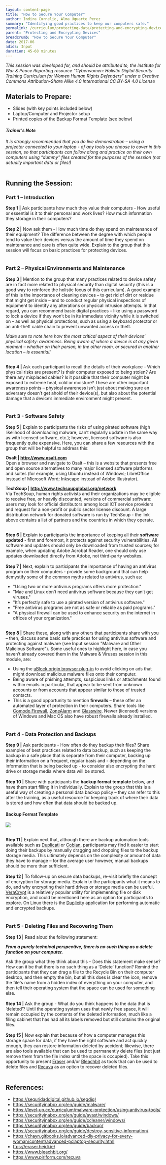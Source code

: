 ```yaml
---
layout: content-page
title: "How to Secure Your Computer"
author: Indira Cornelio, Alma Uguarte Perez
summary: "Identifying good practices to keep our computers safe."
permalink: /curriculum/protecting-data/protecting-and-encrypting-devices/input/how-to-secure-your-computer/
parent: "Protecting and Encrypting Devices"
breadcrumb: "How to Secure Your Computer"
date: 2017-06
adids: Input
duration: 45-60 minutes
---
```

*This session was developed for, and should be attributed to, the Institute for War & Peace Reporting resource "Cyberwomen: Holistic Digital Security Training Curriculum for Women Human Rights Defenders" under a Creative Commons Attribution-Share Alike 4.0 International CC BY-SA 4.0 License*

## Materials to Prepare: 
- Slides (with key points included below)
- Laptop/Computer and Projector setup
- Printed copies of the Backup Format Template (see below)

#### *Trainer's Note*
*It is strongly recommended that you do live demonstration – using a projector connected to your laptop - of any tools you choose to cover in this session, so that participants can follow along and practice on their own computers using “dummy” files created for the purposes of the session (not actually important data or files!)*
<br><br>

## Running the Session:

### Part 1 – Introduction
**Step 1 |** Ask participants how much they value their computers - How useful or essential is it to their personal and work lives? How much information they storage in their computers? 
<br><br>
**Step 2 |** Now ask them - How much time do they spend on maintenance of their equipment? The difference between the degree with which people tend to value their devices versus the amount of time they spend on maintenance and care is often quite wide. Explain to the group that this session will focus on basic practices for protecting devices.
<br><br>
	
### Part 2 – Physical Environments and Maintenance
**Step 3 |** Mention to the group that many practices related to device safety are in fact more related to physical security than digital security (this is a good way to reinforce the holistic focus of this curriculum). A good example of this is the importance of cleaning devices – to get rid of dirt or residue that might get inside – and to conduct regular physical inspections of equipment to identify any alterations or physical intrusion attempts. In that regard, you can recommend basic digital practices – like using a password to lock a device if they won’t be in its immediate vicinity while it is switched on – as well as physical protections, such as using a keyboard protector or an anti-theft cable chain to prevent unwanted access or theft. 

*Make sure to note here how the most critical aspect of their devices’ physical safety: awareness. Being aware of where a device is at any given moment – whether on their person, in the other room, or secured in another location – is essential!* 
<br><br>

**Step 4 |** Ask each participant to recall the details of their workplace - Which physical risks are present? Is their computer exposed to being stolen? Are there any misplaced cables? Is it possible that their computer might be exposed to extreme heat, cold or moisture? These are other important awareness points – physical awareness isn’t just about making sure an adversary doesn’t get ahold of their device(s), but also about the potential damage that a device’s immediate environment might present.
<br><br>

### Part 3 - Software Safety
**Step 5 |** Explain to participants the risks of using pirated software (high likelihood of downloading malware, can’t regularly update in the same way as with licensed software, etc.); however, licensed software is also frequently quite expensive. Here, you can share a few resources with the group that will be helpful to address this:

**Osalt | <a href="http://www.osalt.com">http://www.osalt.com</a>**
<br>
Open a browser and navigate to Osalt – this is a website that presents free and open source alternatives to many major licensed software platforms and suites (for example, using Ubuntu instead of Windows; LibreOffice instead of Microsoft Word; Inkscape instead of Adobe Illustrator). 

**TechSoup | <a href="http://www.techsoupglobal.org/network">http://www.techsoupglobal.org/network</a>**
<br>
Via TechSoup, human rights activists and their organizations may be eligible to receive free, or heavily discounted, versions of commercial software: users may look for official distributors among local ICT service providers and request for a non-profit or public sector license discount. A large distribution network for donated software is run by TechSoup - the link above contains a list of partners and the countries in which they operate.
<br><br>

**Step 6 |** Explain to participants the importance of keeping all their **software updated** - first and foremost, it protects against security vulnerabilities. All software and updates should only be downloaded from trusted sources; for example, when updating Adobe Acrobat Reader, one should only use updates downloaded directly from Adobe, not third-party websites.
<br><br>
**Step 7 |** Next, explain to participants the importance of having an antivirus program on their computers - provide some background that can help demystify some of the common myths related to antivirus, such as:
- "Using two or more antivirus programs offers more protection."
- "Mac and Linux don’t need antivirus software because they can’t get viruses."
- "It’s perfectly safe to use a pirated version of antivirus software."
- "Free antivirus programs are not as safe or reliable as paid programs." 	 		
- "A physical firewall can be used to enhance security on the internet in offices of your organization."
<br><br>

**Step 8 |** Share these, along with any others that participants share with you – then, discuss some basic safe practices for using antivirus software and protecting against malware (see Input session "Malware and Other Malicious Software"). Some useful ones to highlight here, in case you haven’t already covered them in the Malware & Viruses session in this module, are:
- Using the <a href="https://addons.mozilla.org/en-US/firefox/addon/ublock-origin/">uBlock origin browser plug-in</a> to avoid clicking on ads that might download malicious malware files onto their computer.  
- Being aware of phishing attempts, suspicious links or attachments found within emails in particular, that appear to be sent from unknown accounts or from accounts that appear similar to those of trusted contacts.
- This is a good opportunity to mention **firewalls** – these offer an automated layer of protection in their computers. Share tools like <a href="https://personalfirewall.comodo.com/">Comodo Firewall</a>, <a href="http://www.zonealarm.com/">ZoneAlarm</a> and <a href="https://www.glasswire.com/">Glasswire</a>. Newer (licensed) versions of Windows and Mac OS also have robust firewalls already installed.
<br><br>

### Part 4 - Data Protection and Backups
**Step 9 |** Ask participants - How often do they backup their files? Share examples of best practices related to data backup, such as keeping the backup in a safe place that is separate from their computer, backing up their information on a frequent, regular basis and - depending on the information that is being backed up - to consider also encrypting the hard drive or storage media where data will be stored.
<br><br>
**Step 10 |** Share with participants the **backup format template** below, and have them start filling it in individually. Explain to the group that this is a useful way of creating a personal data backup policy – they can refer to this after the training, as a useful resource for keeping track of where their data is stored and how often that data should be backed up.

#### Backup Format Template
<img src="/assets/images/sawa-backup-format-template.JPG">
<br><br>

**Step 11 |** Explain next that, although there are backup automation tools available such as <a href="https://www.duplicati.com/">Duplicati</a> or <a href="http://www.cobiansoft.com/cobianbackup.htm">Cobian</a>, participants may find it easier to start doing their backups by manually dragging and dropping files to the backup storage media. This ultimately depends on the complexity or amount of data they have to manage – for the average user however, manual backups should be more than sufficient.
<br><br>
**Step 12 |** To follow-up on secure data backups, re-visit briefly the concept of encryption for storage media. Explain to the participants what it means to do, and why encrypting their hard drives or storage media can be useful. <a href="https://veracrypt.codeplex.com/">VeraCrypt</a> is a relatively popular utility for implementing file or disk encryption, and could be mentioned here as an option for participants to explore. On Linux there is the <a href="http://duplicity.nongnu.org/">Duplicity</a> application for performing automatic and encrypted backups.
<br><br>

### Part 5 - Deleting Files and Recovering Them
**Step 13 |** Read aloud the following statement:

***From a purely technical perspective, there is no such thing as a delete function on your computer.***

Ask the group what they think about this – Does this statement make sense? How can it be that there is no such thing as a ‘Delete’ function? Remind the participants that they can drag a file to the Recycle Bin on their computer desktop, and then empty the bin, but all this does is clear the icon, remove the file's name from a hidden index of everything on your computer, and then tell their operating system that the space can be used for something else. 
<br><br>
**Step 14 |** Ask the group - What do you think happens to the data that is ‘deleted’? Until the operating system uses that newly free space, it will remain occupied by the contents of the deleted information, much like a filing cabinet that has had all its labels removed but still contains the original files. 
<br><br>
**Step 15 |** Now explain that because of how a computer manages this storage space for data, if they have the right software and act quickly enough, they can restore information deleted by accident; likewise, there are also tools available that can be used to permanently delete files (not just remove them from the file index until the space is occupied). Take this opportunity to present <a href="https://eraser.heidi.ie/">Eraser</a> and/or <a href="https://www.bleachbit.org/">Bleachbit</a> as tools that can be used to delete files and <a href="https://www.piriform.com/recuva">Recuva</a> as an option to recover deleted files.
<br><br>

## References:
- <a href="https://seguridaddigital.github.io/segdig/">https://seguridaddigital.github.io/segdig/</a>
- <a href="https://securityinabox.org/en/guide/malware/">https://securityinabox.org/en/guide/malware/</a>
- <a href="https://level-up.cc/curriculum/malware-protection/using-antivirus-tools/">https://level-up.cc/curriculum/malware-protection/using-antivirus-tools/</a>
- <a href="https://securityinabox.org/en/guide/avast/windows/">https://securityinabox.org/en/guide/avast/windows/</a>
- <a href="https://securityinabox.org/en/guide/ccleaner/windows/">https://securityinabox.org/en/guide/ccleaner/windows/</a>
- <a href="https://securityinabox.org/en/guide/backup/">https://securityinabox.org/en/guide/backup/</a>
- <a href="https://securityinabox.org/en/guide/destroy-sensitive-information/">https://securityinabox.org/en/guide/destroy-sensitive-information/</a>
- <a href="https://chayn.gitbooks.io/advanced-diy-privacy-for-every-woman/content/advanced-pclaptop-security.html">https://chayn.gitbooks.io/advanced-diy-privacy-for-every-woman/content/advanced-pclaptop-security.html</a>
- <a href="https://eraser.heidi.ie/">ttps://eraser.heidi.ie/</a>
- <a href="https://www.bleachbit.org/">https://www.bleachbit.org/</a>
- <a href="https://www.piriform.com/recuva">https://www.piriform.com/recuva</a>
